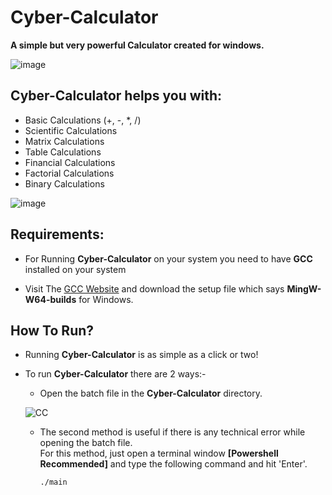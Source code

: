 # Cyber-Calculator  

**A simple but very powerful Calculator created for windows.**


<!-- ![image](https://user-images.githubusercontent.com/80830020/126226521-663d837a-5e7c-40eb-86d4-19708266250a.png) -->
![image](https://user-images.githubusercontent.com/80830020/126306613-d980fc83-04b4-43af-b8cf-0f40d43b7eea.png)


## Cyber-Calculator helps you with:

* Basic Calculations (+, -, *, /)  
* Scientific Calculations  
* Matrix Calculations  
* Table Calculations  
* Financial Calculations  
* Factorial Calculations  
* Binary Calculations

<!-- ![image](https://user-images.githubusercontent.com/80830020/126229440-d38723d4-b25b-4fed-a2ff-178bdd925d84.png) -->
![image](https://user-images.githubusercontent.com/80830020/126306733-c9893971-7873-4941-b09a-b4813fb647d2.png)


<!-- ![image](https://user-images.githubusercontent.com/80830020/126229154-1a31732b-b2ee-4f0f-bbec-bb91e184c77b.png) -->

<!-- ![image](https://user-images.githubusercontent.com/80830020/126228635-8c7695f2-0468-40cf-8666-60e6357c96bc.png) -->

## Requirements:

* For Running **Cyber-Calculator** on your system you need to have **GCC** installed on your system

* Visit The [GCC Website](http://mingw-w64.org/doku.php/download) and download the setup file which says **MingW-W64-builds** for Windows.  

## How To Run?

* Running **Cyber-Calculator** is as simple as a click or two!

* To run **Cyber-Calculator** there are 2 ways:-
    * Open the batch file in the **Cyber-Calculator** directory.
    
    ![CC](https://user-images.githubusercontent.com/80830020/130676531-d1490c87-e4e9-49d6-8721-ef409b08b043.png)
    * The second method is useful if there is any technical error while opening the batch file.<br>
For this method, just open a terminal window **[Powershell Recommended]** and type the following command and hit 'Enter'.

      ```
      ./main
      ```










<!-- http://mingw-w64.org/doku.php/download -->
